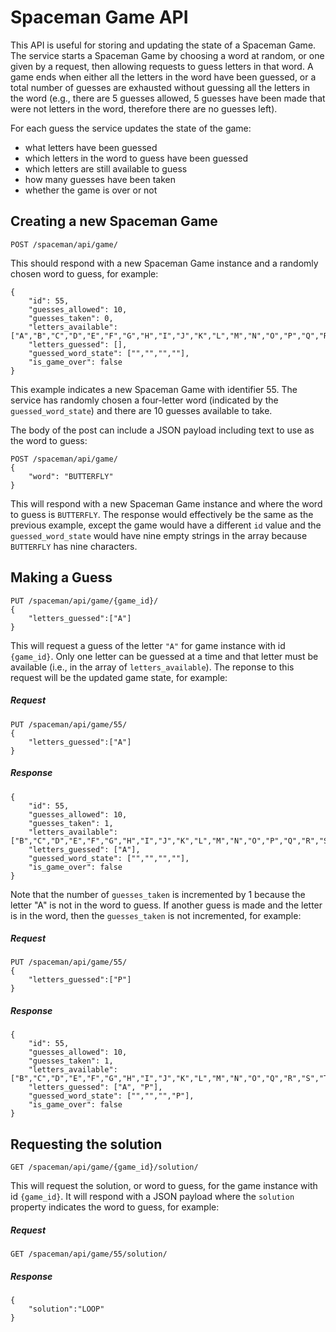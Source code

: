 # Spaceman Game API

This API is useful for storing and updating the state of a Spaceman Game. The service starts a Spaceman Game by choosing a word at random, or one given by a request, then allowing requests to guess letters in that word. A game ends when either all the letters in the word have been guessed, or a total number of guesses are exhausted without guessing all the letters in the word (e.g., there are 5 guesses allowed, 5 guesses have been made that were not letters in the word, therefore there are no guesses left).

For each guess the service updates the state of the game:
- what letters have been guessed
- which letters in the word to guess have been guessed
- which letters are still available to guess
- how many guesses have been taken
- whether the game is over or not

## Creating a new Spaceman Game
```
POST /spaceman/api/game/
```
This should respond with a new Spaceman Game instance and a randomly chosen word to guess, for example:
```
{
    "id": 55,
    "guesses_allowed": 10,
    "guesses_taken": 0,
    "letters_available": ["A","B","C","D","E","F","G","H","I","J","K","L","M","N","O","P","Q","R","S","T","U","V","W","X","Y","Z"],
    "letters_guessed": [],
    "guessed_word_state": ["","","",""],
    "is_game_over": false
}
```
This example indicates a new Spaceman Game with identifier 55. The service has randomly chosen a four-letter word (indicated by the `guessed_word_state`) and there are 10 guesses available to take.

The body of the post can include a JSON payload including text to use as the word to guess:
```
POST /spaceman/api/game/
{
    "word": "BUTTERFLY"
}
```
This will respond with a new Spaceman Game instance and where the word to guess is `BUTTERFLY`. The response would effectively be the same as the previous example, except the game would have a different `id` value and the `guessed_word_state` would have nine empty strings in the array because `BUTTERFLY` has nine characters.


## Making a Guess
```
PUT /spaceman/api/game/{game_id}/
{
    "letters_guessed":["A"]
}
```
This will request a guess of the letter `"A"` for game instance with id `{game_id}`. Only one letter can be guessed at a time and that letter must be available (i.e., in the array of `letters_available`). The reponse to this request will be the updated game state, for example:
##### Request
```
PUT /spaceman/api/game/55/
{
    "letters_guessed":["A"]
}
```
##### Response
```
{
    "id": 55,
    "guesses_allowed": 10,
    "guesses_taken": 1,
    "letters_available": ["B","C","D","E","F","G","H","I","J","K","L","M","N","O","P","Q","R","S","T","U","V","W","X","Y","Z"],
    "letters_guessed": ["A"],
    "guessed_word_state": ["","","",""],
    "is_game_over": false
}
```
Note that the number of `guesses_taken` is incremented by 1 because the letter "A" is not in the word to guess. If another guess is made and the letter is in the word, then the `guesses_taken` is not incremented, for example:
##### Request
```
PUT /spaceman/api/game/55/
{
    "letters_guessed":["P"]
}
```
##### Response
```
{
    "id": 55,
    "guesses_allowed": 10,
    "guesses_taken": 1,
    "letters_available": ["B","C","D","E","F","G","H","I","J","K","L","M","N","O","Q","R","S","T","U","V","W","X","Y","Z"],
    "letters_guessed": ["A", "P"],
    "guessed_word_state": ["","","","P"],
    "is_game_over": false
}
```

## Requesting the solution
```
GET /spaceman/api/game/{game_id}/solution/
```
This will request the solution, or word to guess, for the game instance with id `{game_id}`. It will respond with a JSON payload where the `solution` property indicates the word to guess, for example:
##### Request
```
GET /spaceman/api/game/55/solution/
```
##### Response
```
{
    "solution":"LOOP"
}
```
